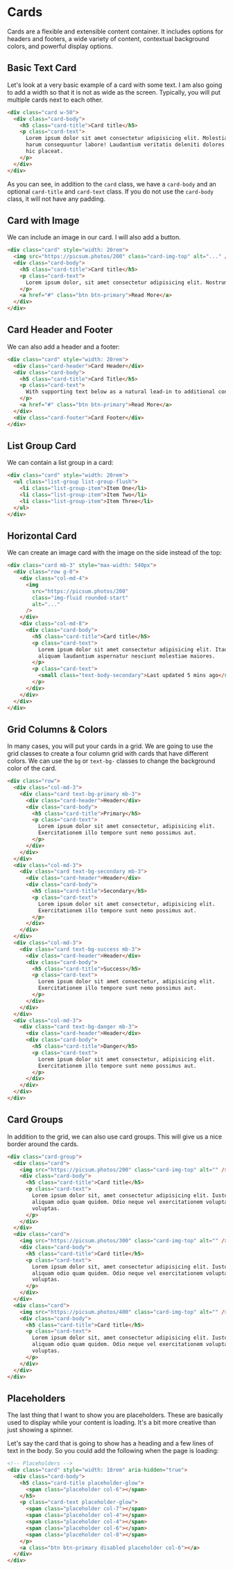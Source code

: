 # Cards

Cards are a flexible and extensible content container. It includes options for headers and footers, a wide variety of content, contextual background colors, and powerful display options.

## Basic Text Card

Let's look at a very basic example of a card with some text. I am also going to add a width so that it is not as wide as the screen. Typically, you will put multiple cards next to each other.

```html
<div class="card w-50">
  <div class="card-body">
    <h5 class="card-title">Card title</h5>
    <p class="card-text">
      Lorem ipsum dolor sit amet consectetur adipisicing elit. Molestias nihil
      harum consequuntur labore! Laudantium veritatis deleniti dolores facilis
      hic placeat.
    </p>
  </div>
</div>
```

As you can see, in addition to the `card` class, we have a `card-body` and an optional `card-title` and `card-text` class. If you do not use the `card-body` class, it will not have any padding.

## Card with Image

We can include an image in our card. I will also add a button.

```html
<div class="card" style="width: 20rem">
  <img src="https://picsum.photos/200" class="card-img-top" alt="..." />
  <div class="card-body">
    <h5 class="card-title">Card title</h5>
    <p class="card-text">
      Lorem ipsum dolor, sit amet consectetur adipisicing elit. Nostrum alias
    </p>
    <a href="#" class="btn btn-primary">Read More</a>
  </div>
</div>
```

## Card Header and Footer

We can also add a header and a footer:

```html
<div class="card" style="width: 20rem">
  <div class="card-header">Card Header</div>
  <div class="card-body">
    <h5 class="card-title">Card Title</h5>
    <p class="card-text">
      With supporting text below as a natural lead-in to additional content.
    </p>
    <a href="#" class="btn btn-primary">Read More</a>
  </div>
  <div class="card-footer">Card Footer</div>
</div>
```

## List Group Card

We can contain a list group in a card:

```html
<div class="card" style="width: 20rem">
  <ul class="list-group list-group-flush">
    <li class="list-group-item">Item One</li>
    <li class="list-group-item">Item Two</li>
    <li class="list-group-item">Item Three</li>
  </ul>
</div>
```

## Horizontal Card

We can create an image card with the image on the side instead of the top:

```html
<div class="card mb-3" style="max-width: 540px">
  <div class="row g-0">
    <div class="col-md-4">
      <img
        src="https://picsum.photos/200"
        class="img-fluid rounded-start"
        alt="..."
      />
    </div>
    <div class="col-md-8">
      <div class="card-body">
        <h5 class="card-title">Card title</h5>
        <p class="card-text">
          Lorem ipsum dolor sit amet consectetur adipisicing elit. Itaque
          aliquam laudantium aspernatur nesciunt molestiae maiores.
        </p>
        <p class="card-text">
          <small class="text-body-secondary">Last updated 5 mins ago</small>
        </p>
      </div>
    </div>
  </div>
</div>
```

## Grid Columns & Colors

In many cases, you will put your cards in a grid. We are going to use the grid classes to create a four column grid with cards that have different colors. We can use the `bg` or `text-bg-` classes to change the background color of the card.

```html
<div class="row">
  <div class="col-md-3">
    <div class="card text-bg-primary mb-3">
      <div class="card-header">Header</div>
      <div class="card-body">
        <h5 class="card-title">Primary</h5>
        <p class="card-text">
          Lorem ipsum dolor sit amet consectetur, adipisicing elit.
          Exercitationem illo tempore sunt nemo possimus aut.
        </p>
      </div>
    </div>
  </div>
  <div class="col-md-3">
    <div class="card text-bg-secondary mb-3">
      <div class="card-header">Header</div>
      <div class="card-body">
        <h5 class="card-title">Secondary</h5>
        <p class="card-text">
          Lorem ipsum dolor sit amet consectetur, adipisicing elit.
          Exercitationem illo tempore sunt nemo possimus aut.
        </p>
      </div>
    </div>
  </div>
  <div class="col-md-3">
    <div class="card text-bg-success mb-3">
      <div class="card-header">Header</div>
      <div class="card-body">
        <h5 class="card-title">Success</h5>
        <p class="card-text">
          Lorem ipsum dolor sit amet consectetur, adipisicing elit.
          Exercitationem illo tempore sunt nemo possimus aut.
        </p>
      </div>
    </div>
  </div>
  <div class="col-md-3">
    <div class="card text-bg-danger mb-3">
      <div class="card-header">Header</div>
      <div class="card-body">
        <h5 class="card-title">Danger</h5>
        <p class="card-text">
          Lorem ipsum dolor sit amet consectetur, adipisicing elit.
          Exercitationem illo tempore sunt nemo possimus aut.
        </p>
      </div>
    </div>
  </div>
</div>
```

## Card Groups

In addition to the grid, we can also use card groups. This will give us a nice border around the cards.

```html
<div class="card-group">
  <div class="card">
    <img src="https://picsum.photos/200" class="card-img-top" alt="" />
    <div class="card-body">
      <h5 class="card-title">Card title</h5>
      <p class="card-text">
        Lorem ipsum dolor sit, amet consectetur adipisicing elit. Iusto soluta
        aliquam odio quam quidem. Odio neque vel exercitationem voluptatibus
        voluptas.
      </p>
    </div>
  </div>
  <div class="card">
    <img src="https://picsum.photos/300" class="card-img-top" alt="" />
    <div class="card-body">
      <h5 class="card-title">Card title</h5>
      <p class="card-text">
        Lorem ipsum dolor sit, amet consectetur adipisicing elit. Iusto soluta
        aliquam odio quam quidem. Odio neque vel exercitationem voluptatibus
        voluptas.
      </p>
    </div>
  </div>
  <div class="card">
    <img src="https://picsum.photos/400" class="card-img-top" alt="" />
    <div class="card-body">
      <h5 class="card-title">Card title</h5>
      <p class="card-text">
        Lorem ipsum dolor sit, amet consectetur adipisicing elit. Iusto soluta
        aliquam odio quam quidem. Odio neque vel exercitationem voluptatibus
        voluptas.
      </p>
    </div>
  </div>
</div>
```

## Placeholders

The last thing that I want to show you are placeholders. These are basically used to display while your content is loading. It's a bit more creative than just showing a spinner.

Let's say the card that is going to show has a heading and a few lines of text in the body. So you could add the following when the page is loading:

```html
<!-- Placeholders -->
<div class="card" style="width: 18rem" aria-hidden="true">
  <div class="card-body">
    <h5 class="card-title placeholder-glow">
      <span class="placeholder col-6"></span>
    </h5>
    <p class="card-text placeholder-glow">
      <span class="placeholder col-7"></span>
      <span class="placeholder col-4"></span>
      <span class="placeholder col-4"></span>
      <span class="placeholder col-6"></span>
      <span class="placeholder col-8"></span>
    </p>
    <a class="btn btn-primary disabled placeholder col-6"></a>
  </div>
</div>
```
